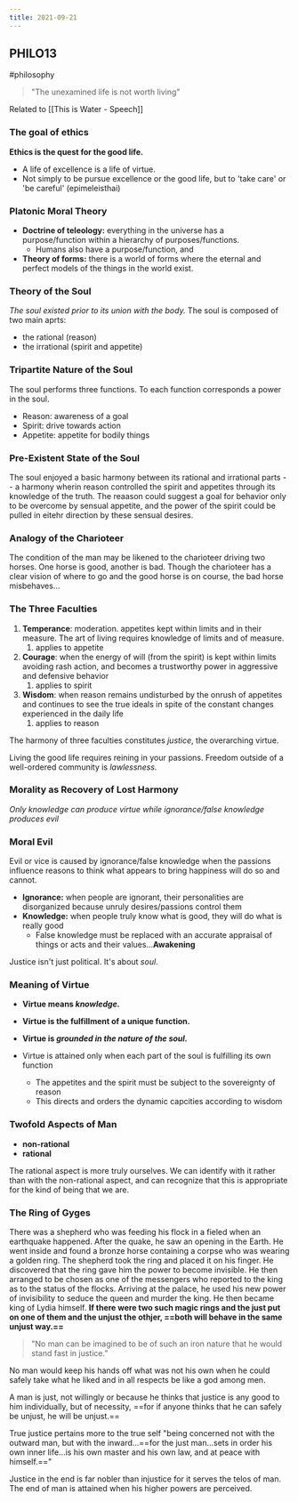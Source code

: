 ```yaml
---
title: 2021-09-21
---
```

## PHILO13
#philosophy 
> "The unexamined life is not worth living"

Related to [[This is Water - Speech]]
### The goal of ethics
**Ethics is the quest for the good life.**
+ A life of excellence is a life of virtue.
+ Not simply to be pursue excellence or the good life, but to 'take care' or 'be careful' (epimeleisthai)
### Platonic Moral Theory
+ **Doctrine of teleology:** everything in the universe has a purpose/function within a hierarchy of purposes/functions.
	+ Humans also have a purpose/function, and
+ **Theory of forms:** there is a world of forms where the eternal and perfect models of the things in the world exist.

### Theory of the Soul
*The soul existed prior to its union with the body.*
The soul is composed of two main aprts:
+ the rational (reason)
+ the irrational (spirit and appetite)

### Tripartite Nature of the Soul
The soul performs three functions. To each function corresponds a power in the soul.
+ Reason: awareness of a goal
+ Spirit: drive towards action
+ Appetite: appetite for bodily things

### Pre-Existent State of the Soul
The soul enjoyed a basic harmony between its rational and irrational parts -- a harmony wherin reason controlled the spirit and appetites through its knowledge of the truth.
The reaason could suggest a goal for behavior only to be overcome by sensual appetite, and the power of the spirit could be pulled in eitehr direction by these sensual desires.

### Analogy of the Charioteer
The condition of the man may be likened to the charioteer driving two horses. One horse is good, another is bad. 
Though the charioteer has a clear vision of where to go and the good horse is on course, the bad horse misbehaves...

### The Three Faculties

1. **Temperance**: moderation. appetites kept within limits and in their measure. The art of living requires knowledge of limits and of measure.
	1. applies to appetite
2. **Courage**: when the energy of will (from the spirit) is kept within limits avoiding rash action, and becomes a trustworthy power in aggressive and defensive behavior
	1. applies to spirit
3. **Wisdom**: when reason remains undisturbed by the onrush of appetites and continues to see the true ideals in spite of the constant changes experienced in the daily life
	1. applies to reason


The harmony of three faculties constitutes *justice*, the overarching virtue.

Living the good life requires reining in your passions.
Freedom outside of a well-ordered community is *lawlessness.*

### Morality as Recovery of Lost Harmony
*Only knowledge can produce virtue while ignorance/false knowledge produces evil*

### Moral Evil
Evil or vice is caused by ignorance/false knowledge when the passions influence reasons to think what appears to bring happiness will do so and cannot.
+ **Ignorance:** when people are ignorant, their personalities are disorganized because unruly desires/passions control them
+ **Knowledge:** when people truly know what is good, they will do what is really good
	+ False knowledge must be replaced with an accurate appraisal of things or acts and their values...**Awakening**

Justice isn't just political. It's about *soul*.
### Meaning of Virtue
+ **Virtue means *knowledge.***
+ **Virtue is the fulfillment of a unique function.**
+ **Virtue is *grounded in the nature of the soul.***

+ Virtue is attained only when each part of the soul is fulfilling its own function
	+ The appetites and the spirit must be subject to the sovereignty of reason
	+ This directs and orders the dynamic capcities according to wisdom

### Twofold Aspects of Man
+ **non-rational**
+ **rational**

The rational aspect is more truly ourselves. We can identify with it rather than with the non-rational aspect, and can recognize that this is appropriate for the kind of being that we are.

### The Ring of Gyges
There was a shepherd who was feeding his flock in a fieled when an earthquake happened. After the quake, he saw an opening in the Earth. 
He went inside and found a bronze horse containing a corpse who was wearing a golden ring. The shepherd took the ring and placed it on his finger.
He discovered that the ring gave him the power to become invisible. He then arranged to be chosen as one of the messengers who reported to the king as to the status of the flocks.
Arriving at the palace, he used his new power of invisibility to seduce the queen and murder the king. He then became king of Lydia himself.
**If there were two such magic rings and the just put on one of them and the unjust the othjer, ==both will behave in the same unjust way.==**

> "No man can be imagined to be of such an iron nature that he would stand fast in justice."

No man would keep his hands off what was not his own when he could safely take what he liked and in all respects be like a god among men.

A man is just, not willingly or because he thinks that justice is any good to him individually, but of necessity, ==for if anyone thinks that he can safely be unjust, he will be unjust.==

True justice pertains more to the true self "being concerned not with the outward man, but with the inward...==for the just man...sets in order his own inner life...is his own master and his own law, and at peace with himself.=="

Justice in the end is far nobler than injustice for it serves the telos of man. The end of man is attained when his higher powers are perceived.